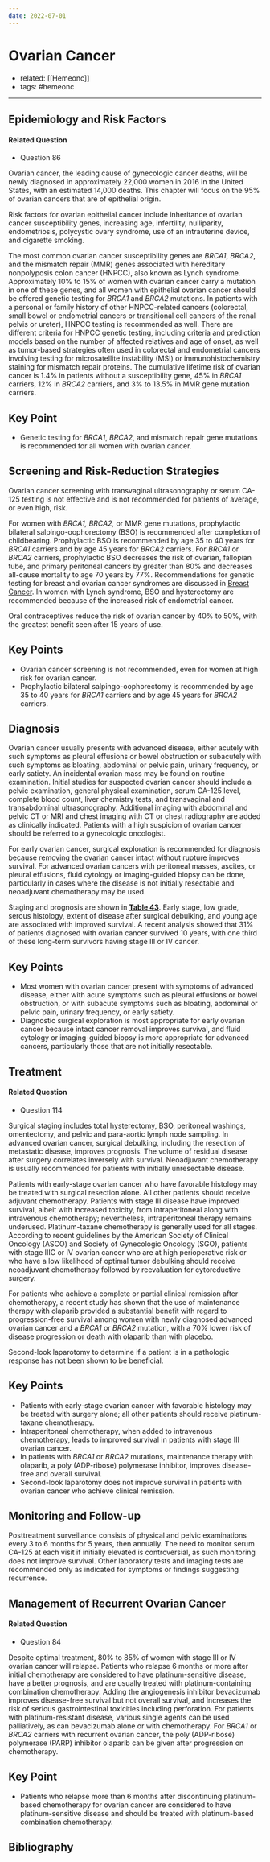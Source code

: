 ```yaml
---
date: 2022-07-01
---
```


# Ovarian Cancer

- related: [[Hemeonc]]
- tags: #hemeonc
---

## Epidemiology and Risk Factors

#### Related Question

- Question 86

Ovarian cancer, the leading cause of gynecologic cancer deaths, will be newly diagnosed in approximately 22,000 women in 2016 in the United States, with an estimated 14,000 deaths. This chapter will focus on the 95% of ovarian cancers that are of epithelial origin.

Risk factors for ovarian epithelial cancer include inheritance of ovarian cancer susceptibility genes, increasing age, infertility, nulliparity, endometriosis, polycystic ovary syndrome, use of an intrauterine device, and cigarette smoking.

The most common ovarian cancer susceptibility genes are _BRCA1_, _BRCA2_, and the mismatch repair (MMR) genes associated with hereditary nonpolyposis colon cancer (HNPCC), also known as Lynch syndrome. Approximately 10% to 15% of women with ovarian cancer carry a mutation in one of these genes, and all women with epithelial ovarian cancer should be offered genetic testing for _BRCA1_ and _BRCA2_ mutations. In patients with a personal or family history of other HNPCC-related cancers (colorectal, small bowel or endometrial cancers or transitional cell cancers of the renal pelvis or ureter), HNPCC testing is recommended as well. There are different criteria for HNPCC genetic testing, including criteria and prediction models based on the number of affected relatives and age of onset, as well as tumor-based strategies often used in colorectal and endometrial cancers involving testing for microsatellite instability (MSI) or immunohistochemistry staining for mismatch repair proteins. The cumulative lifetime risk of ovarian cancer is 1.4% in patients without a susceptibility gene, 45% in _BRCA1_ carriers, 12% in _BRCA2_ carriers, and 3% to 13.5% in MMR gene mutation carriers.

## Key Point

- Genetic testing for _BRCA1_, _BRCA2_, and mismatch repair gene mutations is recommended for all women with ovarian cancer.

## Screening and Risk-Reduction Strategies

Ovarian cancer screening with transvaginal ultrasonography or serum CA-125 testing is not effective and is not recommended for patients of average, or even high, risk.

For women with _BRCA1, BRCA2,_ or MMR gene mutations, prophylactic bilateral salpingo-oophorectomy (BSO) is recommended after completion of childbearing. Prophylactic BSO is recommended by age 35 to 40 years for _BRCA1_ carriers and by age 45 years for _BRCA2_ carriers. For _BRCA1_ or _BRCA2_ carriers, prophylactic BSO decreases the risk of ovarian, fallopian tube, and primary peritoneal cancers by greater than 80% and decreases all-cause mortality to age 70 years by 77%. Recommendations for genetic testing for breast and ovarian cancer syndromes are discussed in [Breast Cancer](https://mksap18.acponline.org/app/topics/ho/mk18_a_ho_s11/mk18_a_ho_s11_2). In women with Lynch syndrome, BSO and hysterectomy are recommended because of the increased risk of endometrial cancer.

Oral contraceptives reduce the risk of ovarian cancer by 40% to 50%, with the greatest benefit seen after 15 years of use.

## Key Points

- Ovarian cancer screening is not recommended, even for women at high risk for ovarian cancer.
- Prophylactic bilateral salpingo-oophorectomy is recommended by age 35 to 40 years for _BRCA1_ carriers and by age 45 years for _BRCA2_ carriers.

## Diagnosis

Ovarian cancer usually presents with advanced disease, either acutely with such symptoms as pleural effusions or bowel obstruction or subacutely with such symptoms as bloating, abdominal or pelvic pain, urinary frequency, or early satiety. An incidental ovarian mass may be found on routine examination. Initial studies for suspected ovarian cancer should include a pelvic examination, general physical examination, serum CA-125 level, complete blood count, liver chemistry tests, and transvaginal and transabdominal ultrasonography. Additional imaging with abdominal and pelvic CT or MRI and chest imaging with CT or chest radiography are added as clinically indicated. Patients with a high suspicion of ovarian cancer should be referred to a gynecologic oncologist.

For early ovarian cancer, surgical exploration is recommended for diagnosis because removing the ovarian cancer intact without rupture improves survival. For advanced ovarian cancers with peritoneal masses, ascites, or pleural effusions, fluid cytology or imaging-guided biopsy can be done, particularly in cases where the disease is not initially resectable and neoadjuvant chemotherapy may be used.

Staging and prognosis are shown in **[Table 43](https://mksap18.acponline.org/app/topics/ho/tables/mk18_a_ho_t43)**. Early stage, low grade, serous histology, extent of disease after surgical debulking, and young age are associated with improved survival. A recent analysis showed that 31% of patients diagnosed with ovarian cancer survived 10 years, with one third of these long-term survivors having stage III or IV cancer.

## Key Points

- Most women with ovarian cancer present with symptoms of advanced disease, either with acute symptoms such as pleural effusions or bowel obstruction, or with subacute symptoms such as bloating, abdominal or pelvic pain, urinary frequency, or early satiety.
- Diagnostic surgical exploration is most appropriate for early ovarian cancer because intact cancer removal improves survival, and fluid cytology or imaging-guided biopsy is more appropriate for advanced cancers, particularly those that are not initially resectable.

## Treatment

#### Related Question

- Question 114

Surgical staging includes total hysterectomy, BSO, peritoneal washings, omentectomy, and pelvic and para-aortic lymph node sampling. In advanced ovarian cancer, surgical debulking, including the resection of metastatic disease, improves prognosis. The volume of residual disease after surgery correlates inversely with survival. Neoadjuvant chemotherapy is usually recommended for patients with initially unresectable disease.

Patients with early-stage ovarian cancer who have favorable histology may be treated with surgical resection alone. All other patients should receive adjuvant chemotherapy. Patients with stage III disease have improved survival, albeit with increased toxicity, from intraperitoneal along with intravenous chemotherapy; nevertheless, intraperitoneal therapy remains underused. Platinum-taxane chemotherapy is generally used for all stages. According to recent guidelines by the American Society of Clinical Oncology (ASCO) and Society of Gynecologic Oncology (SGO), patients with stage IIIC or IV ovarian cancer who are at high perioperative risk or who have a low likelihood of optimal tumor debulking should receive neoadjuvant chemotherapy followed by reevaluation for cytoreductive surgery.

For patients who achieve a complete or partial clinical remission after chemotherapy, a recent study has shown that the use of maintenance therapy with olaparib provided a substantial benefit with regard to progression-free survival among women with newly diagnosed advanced ovarian cancer and a _BRCA1_ or _BRCA2_ mutation, with a 70% lower risk of disease progression or death with olaparib than with placebo.

Second-look laparotomy to determine if a patient is in a pathologic response has not been shown to be beneficial.

## Key Points

- Patients with early-stage ovarian cancer with favorable histology may be treated with surgery alone; all other patients should receive platinum-taxane chemotherapy.
- Intraperitoneal chemotherapy, when added to intravenous chemotherapy, leads to improved survival in patients with stage III ovarian cancer.
- In patients with _BRCA1_ or _BRCA2_ mutations, maintenance therapy with olaparib, a poly (ADP-ribose) polymerase inhibitor, improves disease-free and overall survival.
- Second-look laparotomy does not improve survival in patients with ovarian cancer who achieve clinical remission.

## Monitoring and Follow-up

Posttreatment surveillance consists of physical and pelvic examinations every 3 to 6 months for 5 years, then annually. The need to monitor serum CA-125 at each visit if initially elevated is controversial, as such monitoring does not improve survival. Other laboratory tests and imaging tests are recommended only as indicated for symptoms or findings suggesting recurrence.

## Management of Recurrent Ovarian Cancer

#### Related Question

- Question 84

Despite optimal treatment, 80% to 85% of women with stage III or IV ovarian cancer will relapse. Patients who relapse 6 months or more after initial chemotherapy are considered to have platinum-sensitive disease, have a better prognosis, and are usually treated with platinum-containing combination chemotherapy. Adding the angiogenesis inhibitor bevacizumab improves disease-free survival but not overall survival, and increases the risk of serious gastrointestinal toxicities including perforation. For patients with platinum-resistant disease, various single agents can be used palliatively, as can bevacizumab alone or with chemotherapy. For _BRCA1_ or _BRCA2_ carriers with recurrent ovarian cancer, the poly (ADP-ribose) polymerase (PARP) inhibitor olaparib can be given after progression on chemotherapy.

## Key Point

- Patients who relapse more than 6 months after discontinuing platinum-based chemotherapy for ovarian cancer are considered to have platinum-sensitive disease and should be treated with platinum-based combination chemotherapy.

## Bibliography
